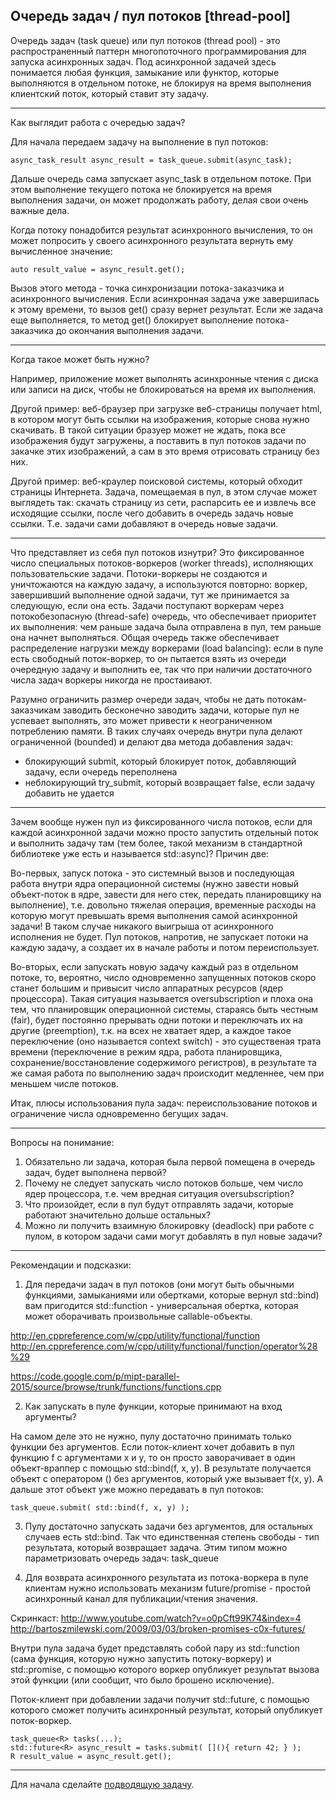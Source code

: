 ## Очередь задач / пул потоков [thread-pool]


Очередь задач (task queue) или пул потоков (thread pool) - это распространенный паттерн многопоточного программирования для запуска асинхронных задач. Под асинхронной задачей здесь понимается любая функция, замыкание или функтор, которые выполняются в отдельном потоке, не блокируя на время выполнения клиентский поток, который ставит эту задачу. 


---

Как выглядит работа с очередью задач?


Для начала передаем задачу на выполнение в пул потоков:

```
async_task_result async_result = task_queue.submit(async_task);
```

Дальше очередь сама запускает async_task в отдельном потоке. При этом выполнение текущего потока не блокируется на время выполнения задачи, он может продолжать работу, делая свои очень важные дела.


Когда потоку понадобится результат асинхронного вычисления, то он может попросить у своего асинхронного результата вернуть ему вычисленное значение:

```
auto result_value = async_result.get();
```

Вызов этого метода - точка синхронизации потока-заказчика и асинхронного вычисления. Если асинхронная задача уже завершилась к этому времени, то вызов get() сразу вернет результат. Если же задача еще выполняется, то метод get() блокирует выполнение потока-заказчика до окончания выполнения задачи.


---

Когда такое может быть нужно? 


Например, приложение может выполнять асинхронные чтения с диска или записи на диск, чтобы не блокироваться на время их выполнения.


Другой пример: веб-браузер при загрузке веб-страницы получает html, в котором могут быть ссылки на изображения, которые снова нужно скачивать. В такой ситуации бразуер может не ждать, пока все изображения будут загружены, а поставить в пул потоков задачи по закачке этих изображений, а сам в это время отрисовать страницу без них.


Другой пример: веб-краулер поисковой системы, который обходит страницы Интернета. Задача, помещаемая в пул, в этом случае может выглядеть так: скачать страницу из сети, распарсить ее и извлечь все исходящие ссылки, после чего добавить в очередь задачь новые ссылки. Т.е. задачи сами добавляют в очередь новые задачи.


---


Что представляет из себя пул потоков изнутри? Это фиксированное число специальных потоков-воркеров (worker threads), исполняющих пользовательские задачи. Потоки-воркеры не создаются и уничтожаются на каждую задачу, а используются повторно: воркер, завершивший выполнение одной задачи, тут же принимается за следующую, если она есть. Задачи поступают воркерам через потокобезопасную (thread-safe) очередь, что обеспечивает приоритет их выполнения: чем раньше задача была отправлена в пул, тем раньше она начнет выполняться. Общая очередь также обеспечивает распределение нагрузки между воркерами (load balancing): если в пуле есть свободный поток-воркер, то он пытается взять из очереди очередную задачу и выполнить ее, так что при наличии достаточного числа задач воркеры никогда не простаивают.


Разумно ограничить размер очереди задач, чтобы не дать потокам-заказчикам заводить бесконечно заводить задачи, которые пул не успевает выполнять, это может привести к неограниченном потреблению памяти. В таких случаях очередь внутри пула делают ограниченной (bounded) и делают два метода добавления задач:


* блокирующий submit, который блокирует поток, добавляющий задачу, если очередь переполнена
* неблокирующий try_submit, который возвращает false, если задачу добавить не удается


---


Зачем вообще нужен пул из фиксированного числа потоков, если для каждой асинхронной задачи можно просто запустить отдельный поток и выполнить задачу там (тем более, такой механизм в стандартной библиотеке уже есть и называется std::async)? Причин две: 


Во-первых, запуск потока - это системный вызов и последующая работа внутри ядра операционной системы (нужно завести новый объект-поток  в ядре, завести для него стек, передать планировщику на выполнение), т.е. довольно тяжелая операция, временные расходы на которую могут превышать время выполнения самой асинхронной задачи! В таком случае никакого выигрыша от асинхронного исполнения не будет. Пул потоков, напротив, не запускает потоки на каждую задачу, а создает их в начале работы и потом переиспользует.


Во-вторых, если запускать новую задачу каждый раз в отдельном потоке, то, вероятно, число одновременно запущенных потоков скоро станет большим и привысит число аппаратных ресурсов (ядер процессора). Такая ситуация называется oversubscription и плоха она тем, что планировщик операционной системы, стараясь быть честным (fair), будет постоянно прерывать одни потоки и переключать их на другие (preemption), т.к. на всех не хватает ядер, а каждое такое переключение (оно называется context switch) - это существеная трата времени (переключение в режим ядра, работа планировщика, сохранение/восстановление содержимого регистров), в результате та же самая работа по выполнению задач происходит медленнее, чем при меньшем числе потоков.


Итак, плюсы использования пула задач: переиспользование потоков и ограничение числа одновременно бегущих задач.


---


Вопросы на понимание:


1. Обязательно ли задача, которая была первой помещена в очередь задач, будет выполнена первой? 
2. Почему не следует запускать число потоков больше, чем число ядер процессора, т.е. чем вредная ситуация oversubscription?
3. Что произойдет, если в пул будут отправлять задачи, которые работают значительно дольше остальных?
4. Можно ли получить взаимную блокировку (deadlock) при работе с пулом, в котором задачи сами могут добавлять в пул новые задачи?


---


Рекомендации и подсказки:


1) Для передачи задач в пул потоков (они могут быть обычными функциями, замыканиями или обертками, которые вернул std::bind) вам пригодится std::function - универсальная обертка, которая может оборачивать произвольные callable-объекты.


http://en.cppreference.com/w/cpp/utility/functional/function
http://en.cppreference.com/w/cpp/utility/functional/function/operator%28%29


https://code.google.com/p/mipt-parallel-2015/source/browse/trunk/functions/functions.cpp


2) Как запускать в пуле функции, которые принимают на вход аргументы? 


На самом деле это не нужно, пулу достаточно принимать только функции без аргументов. Если поток-клиент хочет добавить в пул функцию f с аргументами x и y, то он просто заворачивает в один объект-враппер с помощью std::bind(f, x, y). В результате получается объект с оператором () без аргументов, который уже вызывает f(x, y). А дальше этот объект уже можно передавать в пул потоков:

```
task_queue.submit( std::bind(f, x, y) );
```

3) Пулу достаточно запускать задачи без аргументов, для остальных случаев есть std::bind. Так что единственная степень свободы - тип результата, который возвращает задача. Этим типом можно параметризовать очередь задач: task_queue<ResultType>


4) Для возврата асинхронного результата из потока-воркера в пуле клиентам нужно использовать механизм future/promise - простой асинхронный канал для публикации/чтения значения.


Скринкаст: http://www.youtube.com/watch?v=o0pCft99K74&index=4
http://bartoszmilewski.com/2009/03/03/broken-promises-c0x-futures/


Внутри пула задача будет представлять собой пару из std::function (сама функция, которую нужно запустить потоку-воркеру) и std::promise, с помощью которого воркер опубликует результат вызова этой функции (или сообщит, что было брошено исключение).


Поток-клиент при добавлении задачи получит std::future, с помощью которого сможет получить асинхронный результат, который опубликует поток-воркер.

```
task_queue<R> tasks(...);
std::future<R> async_result = tasks.submit( [](){ return 42; } );
R result_value = async_result.get();
```

---


Для начала сделайте [подводящую задачу](HW-01-producer-consumers.md).
